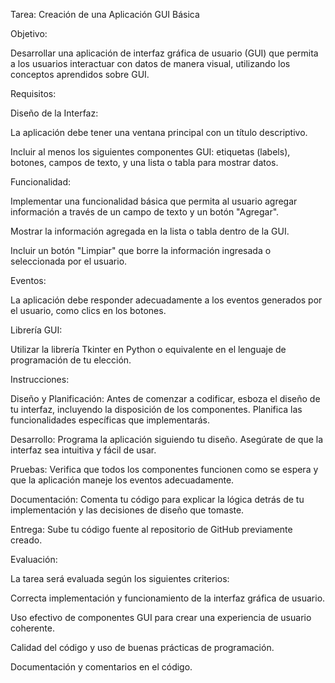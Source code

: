 Tarea: Creación de una Aplicación GUI Básica

Objetivo:

Desarrollar una aplicación de interfaz gráfica de usuario (GUI) que permita a los usuarios interactuar con datos de manera visual, utilizando los conceptos aprendidos sobre GUI.

Requisitos:

Diseño de la Interfaz:

La aplicación debe tener una ventana principal con un título descriptivo.

Incluir al menos los siguientes componentes GUI: etiquetas (labels), botones, campos de texto, y una lista o tabla para mostrar datos.

Funcionalidad:

Implementar una funcionalidad básica que permita al usuario agregar información a través de un campo de texto y un botón "Agregar".

Mostrar la información agregada en la lista o tabla dentro de la GUI.

Incluir un botón "Limpiar" que borre la información ingresada o seleccionada por el usuario.

Eventos:

La aplicación debe responder adecuadamente a los eventos generados por el usuario, como clics en los botones.

Librería GUI:

Utilizar la librería Tkinter en Python o equivalente en el lenguaje de programación de tu elección.

Instrucciones:

Diseño y Planificación: Antes de comenzar a codificar, esboza el diseño de tu interfaz, incluyendo la disposición de los componentes. Planifica las funcionalidades específicas que implementarás.

Desarrollo: Programa la aplicación siguiendo tu diseño. Asegúrate de que la interfaz sea intuitiva y fácil de usar.

Pruebas: Verifica que todos los componentes funcionen como se espera y que la aplicación maneje los eventos adecuadamente.

Documentación: Comenta tu código para explicar la lógica detrás de tu implementación y las decisiones de diseño que tomaste.

Entrega: Sube tu código fuente al repositorio de GitHub previamente creado.

Evaluación:

La tarea será evaluada según los siguientes criterios:

Correcta implementación y funcionamiento de la interfaz gráfica de usuario.

Uso efectivo de componentes GUI para crear una experiencia de usuario coherente.

Calidad del código y uso de buenas prácticas de programación.

Documentación y comentarios en el código.
